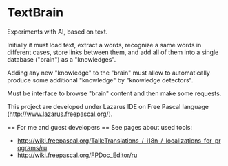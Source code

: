 TextBrain
=========

Experiments with AI, based on text.

Initially it must load text, extract a words, recognize a same words in different cases, 
store links between them, and add all of them into a single database ("brain") as a "knowledges".

Adding any new "knowledge" to the "brain" must allow to automatically produce some additional
"knowledge" by "knowledge detectors".

Must be interface to browse "brain" content and then make some requests.


This project are developed under Lazarus IDE on Free Pascal language (http://www.lazarus.freepascal.org/).

== For me and guest developers ==
See pages about used tools:
* http://wiki.freepascal.org/Talk:Translations_/_i18n_/_localizations_for_programs/ru
* http://wiki.freepascal.org/FPDoc_Editor/ru
